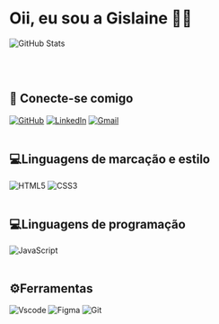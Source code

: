 
# Oii, eu sou a Gislaine 👩‍💻


![GitHub Stats](https://github-readme-stats.vercel.app/api?username=gyhbelchior&theme=transparent&bg_color=DA87F5&border_color=90F8F5&show_icons=true&icon_color=FFA3B1&title_color=90F8F5&text_color=FFF)


<br/></br>

## 📱 Conecte-se comigo
[![GitHub](https://img.shields.io/badge/GitHub-FF80B1?style=for-the-badge&logo=github&logoColor=white)](https://github.com/gyhbelchior) [![LinkedIn](https://img.shields.io/badge/LinkedIn-1ADCFA?style=for-the-badge&logo=linkedin&logoColor=white)](https://www.linkedin.com/in/gyhbelchior/) [![Gmail](https://img.shields.io/badge/Gmail-DA87F5?style=for-the-badge&logo=gmail&logoColor=white)](mailto:gislainebelchior@gmail.com)
<br/></br>
## 💻Linguagens de marcação e estilo
![HTML5](https://img.shields.io/badge/HTML5-FF80B1?style=for-the-badge&logo=html5&logoColor=white) ![CSS3](https://img.shields.io/badge/CSS3-1ADCFA?style=for-the-badge&logo=css3&logoColor=white)
<br/></br>
## 💻Linguagens de programação
![JavaScript](https://img.shields.io/badge/JavaScript-DA87F5?style=for-the-badge&logo=javascript&logoColor=white)
<br/></br>
## ⚙️Ferramentas
![Vscode](https://img.shields.io/badge/Vscode-FF80B1?style=for-the-badge&logo=visual-studio-code&logoColor=white)
![Figma](https://img.shields.io/badge/Figma-1ADCFA?style=for-the-badge&logo=figma&logoColor=white)
![Git](https://img.shields.io/badge/GIT-DA87F5?style=for-the-badge&logo=git&logoColor=white)
<br/></br><br/></br>

